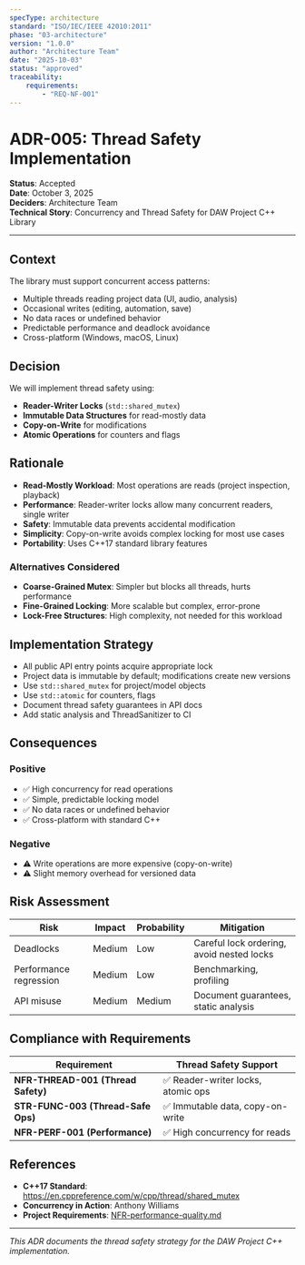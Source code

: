 ```yaml
---
specType: architecture
standard: "ISO/IEC/IEEE 42010:2011"
phase: "03-architecture"
version: "1.0.0"
author: "Architecture Team"
date: "2025-10-03"
status: "approved"
traceability:
    requirements:
        - "REQ-NF-001"
---
```


# ADR-005: Thread Safety Implementation

**Status**: Accepted  
**Date**: October 3, 2025  
**Deciders**: Architecture Team  
**Technical Story**: Concurrency and Thread Safety for DAW Project C++ Library

---

## Context

The library must support concurrent access patterns:
- Multiple threads reading project data (UI, audio, analysis)
- Occasional writes (editing, automation, save)
- No data races or undefined behavior
- Predictable performance and deadlock avoidance
- Cross-platform (Windows, macOS, Linux)

## Decision

We will implement thread safety using:
- **Reader-Writer Locks** (`std::shared_mutex`)
- **Immutable Data Structures** for read-mostly data
- **Copy-on-Write** for modifications
- **Atomic Operations** for counters and flags

## Rationale

- **Read-Mostly Workload**: Most operations are reads (project inspection, playback)
- **Performance**: Reader-writer locks allow many concurrent readers, single writer
- **Safety**: Immutable data prevents accidental modification
- **Simplicity**: Copy-on-write avoids complex locking for most use cases
- **Portability**: Uses C++17 standard library features

### Alternatives Considered
- **Coarse-Grained Mutex**: Simpler but blocks all threads, hurts performance
- **Fine-Grained Locking**: More scalable but complex, error-prone
- **Lock-Free Structures**: High complexity, not needed for this workload

## Implementation Strategy
- All public API entry points acquire appropriate lock
- Project data is immutable by default; modifications create new versions
- Use `std::shared_mutex` for project/model objects
- Use `std::atomic` for counters, flags
- Document thread safety guarantees in API docs
- Add static analysis and ThreadSanitizer to CI

## Consequences

### Positive
- ✅ High concurrency for read operations
- ✅ Simple, predictable locking model
- ✅ No data races or undefined behavior
- ✅ Cross-platform with standard C++

### Negative
- ⚠️ Write operations are more expensive (copy-on-write)
- ⚠️ Slight memory overhead for versioned data

## Risk Assessment
| Risk | Impact | Probability | Mitigation |
|------|--------|-------------|------------|
| Deadlocks | Medium | Low | Careful lock ordering, avoid nested locks |
| Performance regression | Medium | Low | Benchmarking, profiling |
| API misuse | Medium | Medium | Document guarantees, static analysis |

## Compliance with Requirements
| Requirement | Thread Safety Support |
|-------------|----------------------|
| **NFR-THREAD-001 (Thread Safety)** | ✅ Reader-writer locks, atomic ops |
| **STR-FUNC-003 (Thread-Safe Ops)** | ✅ Immutable data, copy-on-write |
| **NFR-PERF-001 (Performance)** | ✅ High concurrency for reads |

## References
- **C++17 Standard**: https://en.cppreference.com/w/cpp/thread/shared_mutex
- **Concurrency in Action**: Anthony Williams
- **Project Requirements**: [NFR-performance-quality.md](../../02-requirements/non-functional/NFR-performance-quality.md)

---

*This ADR documents the thread safety strategy for the DAW Project C++ implementation.*